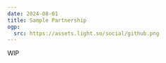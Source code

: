 ```yaml
---
date: 2024-08-01
title: Sample Partnership
ogp:
  src: https://assets.light.so/social/github.png
---
```


WIP
